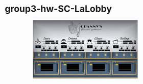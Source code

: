 # group3-hw-SC-LaLobby

<p align="center">
  <img src="/Images/gui.jpg" width=65% margin-top="15%">
</p>
